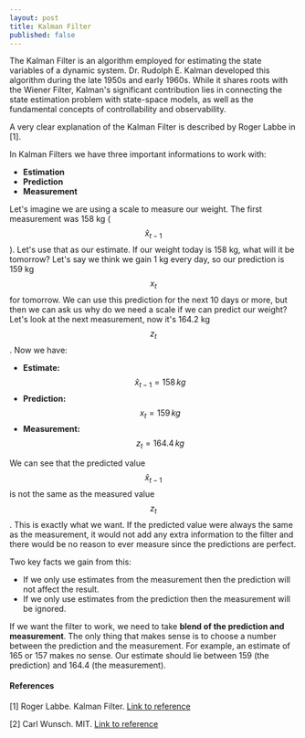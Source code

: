 ```yaml
---
layout: post
title: Kalman Filter
published: false
---
```


The Kalman Filter is an algorithm employed for estimating the state variables of a dynamic system. Dr. Rudolph E. Kalman developed this algorithm during the late 1950s and early 1960s. While it shares roots with the Wiener Filter, Kalman's significant contribution lies in connecting the state estimation problem with state-space models, as well as the fundamental concepts of controllability and observability.

A very clear explanation of the Kalman Filter is described by Roger Labbe in [1]. 

In Kalman Filters we have three important informations to work with:

* **Estimation**
* **Prediction**
* **Measurement**

Let's imagine we are using a scale to measure our weight. The first measurement was 158 kg ($$\hat{x}_{t-1}$$). Let's use that as our estimate. If our weight today is 158 kg, what will it be tomorrow?
Let's say we think we gain 1 kg every day, so our prediction is 159 kg $$x_{t}$$ for tomorrow. We can use this prediction for the next 10 days or more, but then we can ask us why do we need a scale if we can predict our weight? 
Let's look at the next measurement, now it's 164.2 kg $$z_{t}$$. 
Now we have:

* **Estimate:** $$\hat{x}_{t-1} = 158 \, kg$$
* **Prediction:** $$x_t = 159 \, kg$$
* **Measurement:** $$z_t = 164.4 \, kg$$

We can see that the predicted value $$\hat{x}_{t-1}$$ is not the same as the measured value $$z_t$$. This is exactly what we want. If the predicted value were always the same as the measurement, it would not add any extra information to the filter and there would be no reason to ever measure since the predictions are perfect.

Two key facts we gain from this:
* If we only use estimates from the measurement then the prediction will not affect the result.
* If we only use estimates from the prediction then the measurement will be ignored.

If we want the filter to work, we need to take **blend of the prediction and measurement**. The only thing that makes sense is to choose a number between the prediction and the measurement. For example, an estimate of 165 or 157 makes no sense. Our estimate should lie between 159 (the prediction) and 164.4 (the measurement). 





#### References

<!--[1] Kalman Filter. [Link to reference](https://drive.google.com/file/d/0By_SW19c1BfhSVFzNHc0SjduNzg/view?resourcekey=0-41olC9ht9xE3wQe2zHZ45A)-->

[1] Roger Labbe. Kalman Filter. [Link to reference](https://github.com/rlabbe/Kalman-and-Bayesian-Filters-in-Python)

[2] Carl Wunsch. MIT. [Link to reference](https://ocw.mit.edu/courses/12-864-inference-from-data-and-models-spring-2005/e19a413bc30bbe2976a88f4e57930df5_tsamsfmt2_6.pdf)

